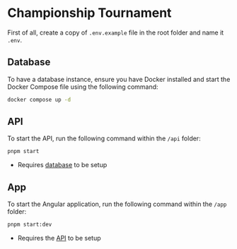 # Championship Tournament

First of all, create a copy of `.env.example` file in the root folder and name it `.env`.

## Database

To have a database instance, ensure you have Docker installed and start the Docker Compose file using the following command:

```bash
docker compose up -d
```

## API

To start the API, run the following command within the `/api` folder:

```bash
pnpm start
```

* Requires [database](#database) to be setup

## App

To start the Angular application, run the following command within the `/app` folder:

```bash
pnpm start:dev
```

* Requires the [API](#api) to be setup

